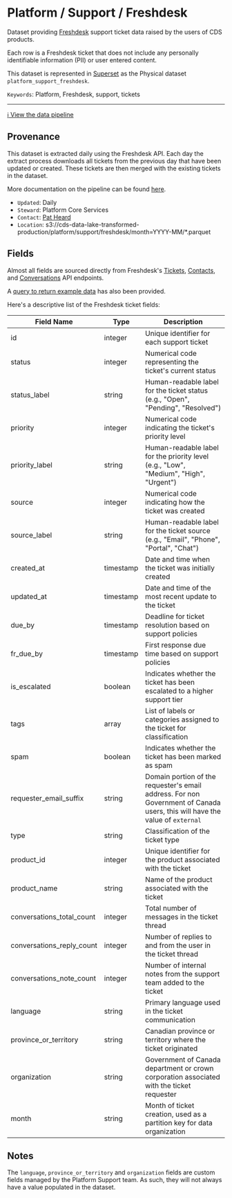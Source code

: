 # Platform / Support / Freshdesk

Dataset providing [Freshdesk](https://www.freshworks.com/freshdesk/) support ticket data raised by the users of CDS products.

Each row is a Freshdesk ticket that does not include any personally identifiable information (PII) or user entered content.

This dataset is represented in [Superset](https://superset.cds-snc.ca/) as the Physical dataset `platform_support_freshdesk`. 

`Keywords`: Platform, Freshdesk, support, tickets

---

[:information_source:  View the data pipeline](../../../pipelines/platform/support/freshdesk.md)

## Provenance

This dataset is extracted daily using the Freshdesk API.  Each day the extract process downloads all tickets from the previous day that have been updated or created.  These tickets are then merged with the existing tickets in the dataset.

More documentation on the pipeline can be found [here](../../../pipelines/platform/support/freshdesk.md).

* `Updated`: Daily
* `Steward`: Platform Core Services
* `Contact`: [Pat Heard](mailto:patrick.heard@cds-snc.ca)
* `Location`: s3://cds-data-lake-transformed-production/platform/support/freshdesk/month=YYYY-MM/*.parquet

## Fields

Almost all fields are sourced directly from Freshdesk's [Tickets](https://developers.freshdesk.com/api/#tickets), [Contacts](https://developers.freshdesk.com/api/#contacts), and [Conversations](https://developers.freshdesk.com/api/#conversations) API endpoints.

A [query to return example data](examples/freshdesk.sql) has also been provided.

Here's a descriptive list of the Freshdesk ticket fields:

| Field Name | Type | Description |
|-------|------|-------------|
| id | integer | Unique identifier for each support ticket |
| status | integer | Numerical code representing the ticket's current status |
| status_label | string | Human-readable label for the ticket status (e.g., "Open", "Pending", "Resolved") |
| priority | integer | Numerical code indicating the ticket's priority level |
| priority_label | string | Human-readable label for the priority level (e.g., "Low", "Medium", "High", "Urgent") |
| source | integer | Numerical code indicating how the ticket was created |
| source_label | string | Human-readable label for the ticket source (e.g., "Email", "Phone", "Portal", "Chat") |
| created_at | timestamp | Date and time when the ticket was initially created |
| updated_at | timestamp | Date and time of the most recent update to the ticket |
| due_by | timestamp | Deadline for ticket resolution based on support policies |
| fr_due_by | timestamp | First response due time based on support policies |
| is_escalated | boolean | Indicates whether the ticket has been escalated to a higher support tier |
| tags | array<string> | List of labels or categories assigned to the ticket for classification |
| spam | boolean | Indicates whether the ticket has been marked as spam |
| requester_email_suffix | string | Domain portion of the requester's email address. For non Government of Canada users, this will have the value of `external` |
| type | string | Classification of the ticket type |
| product_id | integer | Unique identifier for the product associated with the ticket |
| product_name | string | Name of the product associated with the ticket |
| conversations_total_count | integer | Total number of messages in the ticket thread |
| conversations_reply_count | integer | Number of replies to and from the user in the ticket thread |
| conversations_note_count | integer | Number of internal notes from the support team added to the ticket |
| language | string | Primary language used in the ticket communication |
| province_or_territory | string | Canadian province or territory where the ticket originated |
| organization | string | Government of Canada department or crown corporation associated with the ticket requester |
| month | string | Month of ticket creation, used as a partition key for data organization |

## Notes

The `language`, `province_or_territory` and `organization` fields are custom fields managed by the Platform Support team.  As such, they will not always have a value populated in the dataset.
